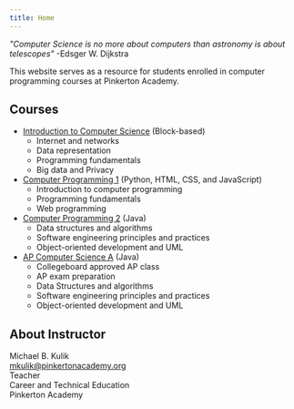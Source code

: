 ```yaml
---
title: Home
---
```


*"Computer Science is no more about computers than astronomy is about telescopes"*
-Edsger W. Dijkstra

This website serves as a resource for students enrolled in computer programming courses at Pinkerton Academy.

## Courses

- [Introduction to Computer Science](/intro) (Block-based)
  - Internet and networks
  - Data representation
  - Programming fundamentals
  - Big data and Privacy
- [Computer Programming 1](/cp1) (Python, HTML, CSS, and JavaScript)
  - Introduction to computer programming
  - Programming fundamentals
  - Web programming
- [Computer Programming 2](/cp2) (Java)
  - Data structures and algorithms
  - Software engineering principles and practices
  - Object-oriented development and UML
- [AP Computer Science A](/apcs) (Java)
  - Collegeboard approved AP class
  - AP exam preparation
  - Data Structures and algorithms
  - Software engineering principles and practices
  - Object-oriented development and UML

## About Instructor

Michael B. Kulik <br/>
[mkulik@pinkertonacademy.org](mailto:mkulik@pinkertonacademy.org) <br/>
Teacher<br/>
Career and Technical Education<br/>
Pinkerton Academy<br/>
